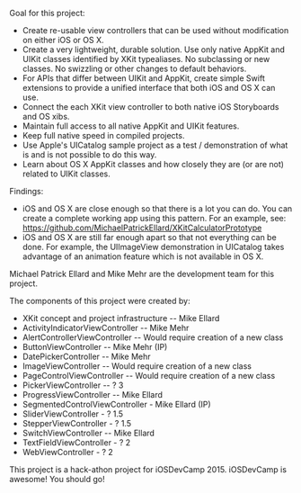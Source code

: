 
Goal for this project:

- Create re-usable view controllers that can be used without modification on either iOS or OS X.
- Create a very lightweight, durable solution. Use only native AppKit and UIKit classes identified by XKit typealiases.  No subclassing or new classes. No swizzling or other changes to default behaviors.
- For APIs that differ between UIKit and AppKit, create simple Swift extensions to provide a unified interface that both iOS and OS X can use.  
- Connect the each XKit view controller to both native iOS Storyboards and OS xibs.  
- Maintain full access to all native AppKit and UIKit features.
- Keep full native speed in compiled projects.
- Use Apple's UICatalog sample project as a test / demonstration of what is and is not possible to do this way.
- Learn about OS X AppKit classes and how closely they are (or are not) related to UIKit classes.

Findings:

- iOS and OS X are close enough so that there is a lot you can do. You can create a complete working app using this pattern.  For an example, see:  https://github.com/MichaelPatrickEllard/XKitCalculatorPrototype
- iOS and OS X are still far enough apart so that not everything can be done.  For example, the UIImageView demonstration in UICatalog takes advantage of an animation feature which is not available in OS X.  

Michael Patrick Ellard and Mike Mehr are the development team for this project. 

The components of this project were created by:

- XKit concept and project infrastructure -- Mike Ellard
- ActivityIndicatorViewController -- Mike Mehr
- AlertControllerViewController -- Would require creation of a new class
- ButtonViewController -- Mike Mehr (IP)
- DatePickerController -- Mike Mehr
- ImageViewController -- Would require creation of a new class
- PageControlViewController -- Would require creation of a new class
- PickerViewController -- ? 3
- ProgressViewController -- Mike Ellard
- SegmentedControlViewController - Mike Ellard (IP)
- SliderViewController - ? 1.5
- StepperViewController - ? 1.5
- SwitchViewController -- Mike Ellard
- TextFieldViewController - ? 2
- WebViewController - ? 2

This project is a hack-athon project for iOSDevCamp 2015.  iOSDevCamp is awesome!  You should go!


